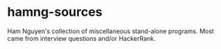 # hamng-sources
Ham Nguyen's collection of miscellaneous stand-alone programs.
Most came from interview questions and/or HackerRank.
